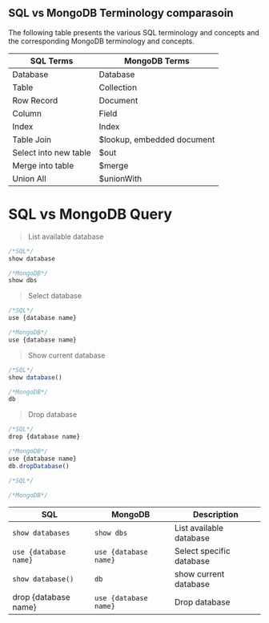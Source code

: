 ## SQL vs MongoDB Terminology comparasoin

The following table presents the various SQL terminology and concepts and the corresponding MongoDB terminology and concepts.


|SQL Terms | MongoDB Terms|
|-----|-----|
|Database| Database|
|Table|Collection|
|Row Record|Document|
|Column| Field|
|Index|Index|
|Table Join| $lookup, embedded document|
|Select into new table| $out|
|Merge into table| $merge|
|Union All| $unionWith|


# SQL vs MongoDB Query

>List available database
```js
/*SQL*/
show database

/*MongoDB*/
show dbs
```

>Select database
```js
/*SQL*/
use {database name}

/*MongoDB*/
use {database name}
```


>Show current database
```js
/*SQL*/
show database()

/*MongoDB*/
db
```

>Drop database
```js
/*SQL*/
drop {database name}

/*MongoDB*/
use {database name}
db.dropDatabase()
```


>
```js
/*SQL*/

/*MongoDB*/

```

    




|SQL|MongoDB|Description|
|----|----|----|
|```show databases```| ```show dbs```|List available database|
|```use {database name}```|```use {database name}```| Select specific database|
|```show database()```|```db```| show current database|
|drop {database name}|```use {database name} ```|Drop database|




